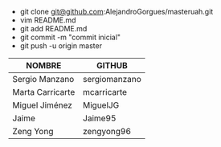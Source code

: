 - git clone git@github.com:AlejandroGorgues/masteruah.git
- vim README.md
- git add README.md
- git commit -m "commit inicial"
- git push -u origin master 

| NOMBRE | GITHUB |
| ------ | ------ |
| Sergio Manzano | sergiomanzano |
| Marta Carricarte | mcarricarte|
| Miguel Jiménez | MiguelJG |
| Jaime | Jaime95 |
| Zeng Yong | zengyong96 |
